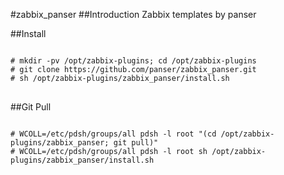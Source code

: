 #zabbix_panser
##Introduction
Zabbix templates by panser

##Install
<pre>
<code>
# mkdir -pv /opt/zabbix-plugins; cd /opt/zabbix-plugins
# git clone https://github.com/panser/zabbix_panser.git
# sh /opt/zabbix-plugins/zabbix_panser/install.sh
</code>
</pre>

##Git Pull
<pre>
<code>
# WCOLL=/etc/pdsh/groups/all pdsh -l root "(cd /opt/zabbix-plugins/zabbix_panser; git pull)"
# WCOLL=/etc/pdsh/groups/all pdsh -l root sh /opt/zabbix-plugins/zabbix_panser/install.sh
</code>
</pre>

